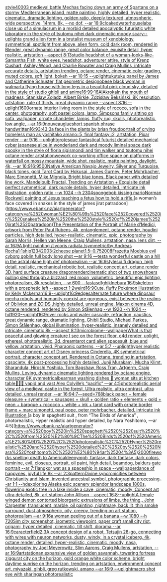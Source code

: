 [style](https://www.ebank.nz/aiartgenerator?category=style)[4000](https://www.ebank.nz/aiartgenerator?category=4000)[3 medieval battle Mechas facing down an army of Spartans on a stormy Mediterranean island, matte painting, highly detailed, hyper realistic, cinematic, dramatic lighting, golden ratio, deeply textured, atmospheric, wide perspective, 14mm, 8k, --no dof, --ar 16:9](https://www.ebank.nz/aiartgenerator?category=3%2520medieval%2520battle%2520Mechas%2520facing%2520down%2520an%2520army%2520of%2520Spartans%2520on%2520a%2520stormy%2520Mediterranean%2520island%2C%2520matte%2520painting%2C%2520highly%2520detailed%2C%2520hyper%2520realistic%2C%2520cinematic%2C%2520dramatic%2520lighting%2C%2520golden%2520ratio%2C%2520deeply%2520textured%2C%2520atmospheric%2C%2520wide%2520perspective%2C%252014mm%2C%25208k%2C%2520--no%2520dof%2C%2520--ar%252016%3A9)[cloaked](https://www.ebank.nz/aiartgenerator?category=cloaked)[waterhouse](https://www.ebank.nz/aiartgenerator?category=waterhouse)[lab](https://www.ebank.nz/aiartgenerator?category=lab)[a close up of a simulacrum in a morbid detailed apocalyptic futuristic white laboratory in the style of tsutomu nihei dark cinematic moody scary](https://www.ebank.nz/aiartgenerator?category=a%2520close%2520up%2520of%2520a%2520simulacrum%2520in%2520a%2520morbid%2520detailed%2520apocalyptic%2520futuristic%2520white%2520laboratory%2520in%2520the%2520style%2520of%2520tsutomu%2520nihei%2520dark%2520cinematic%2520moody%2520scary)[--uplight](https://www.ebank.nz/aiartgenerator?category=--uplight)[a grand alien form in a brutalist museum of xenobiology, symmetrical,  spotlight from above, alien form, cold dark room, rendered in Blender, great dynamic range, great color balance, exuisite detail, hyper realistic, artstation --aspect 8:13](https://www.ebank.nz/aiartgenerator?category=a%2520grand%2520alien%2520form%2520in%2520a%2520brutalist%2520museum%2520of%2520xenobiology%2C%2520symmetrical%2C%2520%2520spotlight%2520from%2520above%2C%2520alien%2520form%2C%2520cold%2520dark%2520room%2C%2520rendered%2520in%2520Blender%2C%2520great%2520dynamic%2520range%2C%2520great%2520color%2520balance%2C%2520exuisite%2520detail%2C%2520hyper%2520realistic%2C%2520artstation%2520--aspect%25208%3A13)[studio headshot of a woman-looks-like-Samantha Fish, white eyes, headshot, adventurer attire, style of Krenz Cushart, Ashley Wood, and Charlie Bowater and Craig Mullins, intricate accurate details, artstation trending, octane render, cinematic color grading, muted colors, soft light, bokeh --ar 10:15 --uplight](https://www.ebank.nz/aiartgenerator?category=studio%2520headshot%2520of%2520a%2520woman-looks-like-Samantha%2520Fish%2C%2520white%2520eyes%2C%2520headshot%2C%2520adventurer%2520attire%2C%2520style%2520of%2520Krenz%2520Cushart%2C%2520Ashley%2520Wood%2C%2520and%2520Charlie%2520Bowater%2520and%2520Craig%2520Mullins%2C%2520intricate%2520accurate%2520details%2C%2520artstation%2520trending%2C%2520octane%2520render%2C%2520cinematic%2520color%2520grading%2C%2520muted%2520colors%2C%2520soft%2520light%2C%2520bokeh%2520--ar%252010%3A15%2520--uplight)[tukutuku panel by James and Catherine Schuster, flat geometric design](https://www.ebank.nz/aiartgenerator?category=tukutuku%2520panel%2520by%2520James%2520and%2520Catherine%2520Schuster%2C%2520flat%2520geometric%2520design)[obese black woman in walmart](https://www.ebank.nz/aiartgenerator?category=obese%2520black%2520woman%2520in%2520walmart)[a flying house with long legs in a beautiful pink cloud sky, detailed in the style of studio ghibli and anime](https://www.ebank.nz/aiartgenerator?category=a%2520flying%2520house%2520with%2520long%2520legs%2520in%2520a%2520beautiful%2520pink%2520cloud%2520sky%2C%2520detailed%2520in%2520the%2520style%2520of%2520studio%2520ghibli%2520and%2520anime)[16:9](https://www.ebank.nz/aiartgenerator?category=16%3A9)[9:16](https://www.ebank.nz/aiartgenerator?category=9%3A16)[AlAkroka](https://www.ebank.nz/aiartgenerator?category=AlAkroka)[In the mouth of madness, Stanislaw Zoladz, Albert Birkle, Zdzisław Beksiński, 8K resolution, artstation, rule of thirds, great dynamic range --aspect 8:16 --uplight](https://www.ebank.nz/aiartgenerator?category=In%2520the%2520mouth%2520of%2520madness%2C%2520Stanislaw%2520Zoladz%2C%2520Albert%2520Birkle%2C%2520Zdzis%C5%82aw%2520Beksi%C5%84ski%2C%25208K%2520resolution%2C%2520artstation%2C%2520rule%2520of%2520thirds%2C%2520great%2520dynamic%2520range%2520--aspect%25208%3A16%2520--uplight)[1600](https://www.ebank.nz/aiartgenerator?category=1600)[ornate interior living room in the style of rococo, sofa in the center, photography, soft pastel colors, lamp, Simpsons family sitting on sofa, wallpaper, ornate chandelier, lamps, fluffy rug, skulls, photorealistic, low angle, --ar 16:9](https://www.ebank.nz/aiartgenerator?category=ornate%2520interior%2520living%2520room%2520in%2520the%2520style%2520of%2520rococo%2C%2520sofa%2520in%2520the%2520center%2C%2520photography%2C%2520soft%2520pastel%2520colors%2C%2520lamp%2C%2520Simpsons%2520family%2520sitting%2520on%2520sofa%2C%2520wallpaper%2C%2520ornate%2520chandelier%2C%2520lamps%2C%2520fluffy%2520rug%2C%2520skulls%2C%2520photorealistic%2C%2520low%2520angle%2C%2520--ar%252016%3A9)[nouveau](https://www.ebank.nz/aiartgenerator?category=nouveau)[glue](https://www.ebank.nz/aiartgenerator?category=glue)[short spanish phrase handwritten](https://www.ebank.nz/aiartgenerator?category=short%2520spanish%2520phrase%2520handwritten)[16:9](https://www.ebank.nz/aiartgenerator?category=16%3A9)[3:4](https://www.ebank.nz/aiartgenerator?category=3%3A4)[3:3](https://www.ebank.nz/aiartgenerator?category=3%3A3)[a face in the plants by brian froud](https://www.ebank.nz/aiartgenerator?category=a%2520face%2520in%2520the%2520plants%2520by%2520brian%2520froud)[portrait of crying homeless man as yoshitako amano::5, final fantasy::2, artstation, Pixar render --ar 9:16 --uplight](https://www.ebank.nz/aiartgenerator?category=portrait%2520of%2520crying%2520homeless%2520man%2520as%2520yoshitako%2520amano%3A%3A5%2C%2520final%2520fantasy%3A%3A2%2C%2520artstation%2C%2520Pixar%2520render%2520--ar%25209%3A16%2520--uplight)[grotesque fantastical futurist detailed mechanical cyber japanese alice in wonderland dark and moody liminal space dark spooky in the style of floria sigismondi and tim walker and tsutomu nihei octane render artstation](https://www.ebank.nz/aiartgenerator?category=grotesque%2520fantastical%2520futurist%2520detailed%2520mechanical%2520cyber%2520japanese%2520alice%2520in%2520wonderland%2520dark%2520and%2520moody%2520liminal%2520space%2520dark%2520spooky%2520in%2520the%2520style%2520of%2520floria%2520sigismondi%2520and%2520tim%2520walker%2520and%2520tsutomu%2520nihei%2520octane%2520render%2520artstation)[wework co-working office space on platforms in waterfall on mossy mountain, wide shot, realistic, matte painting, daylight, 4k, --ar 16:9](https://www.ebank.nz/aiartgenerator?category=wework%2520co-working%2520office%2520space%2520on%2520platforms%2520in%2520waterfall%2520on%2520mossy%2520mountain%2C%2520wide%2520shot%2C%2520realistic%2C%2520matte%2520painting%2C%2520daylight%2C%25204k%2C%2520--ar%252016%3A9)[16:9](https://www.ebank.nz/aiartgenerator?category=16%3A9)[500](https://www.ebank.nz/aiartgenerator?category=500)[Native American Navajo Jewelry, Silver and Turquoise, black tones, gold Tarot Card by Hokusai, James Gurney, Peter Mohrbacher, Marc Simonetti, Mike Mignola, Bright blue tones, Black paper with detailed line work, Mandelbulb Fractal, Trending on Artstation + Exquisite detail perfect symmetrical, dark purple details, hyper detailed, intricate ink illustration, golden ratio  --w 1024  --h 2304](https://www.ebank.nz/aiartgenerator?category=Native%2520American%2520Navajo%2520Jewelry%2C%2520Silver%2520and%2520Turquoise%2C%2520black%2520tones%2C%2520gold%2520Tarot%2520Card%2520by%2520Hokusai%2C%2520James%2520Gurney%2C%2520Peter%2520Mohrbacher%2C%2520Marc%2520Simonetti%2C%2520Mike%2520Mignola%2C%2520Bright%2520blue%2520tones%2C%2520Black%2520paper%2520with%2520detailed%2520line%2520work%2C%2520Mandelbulb%2520Fractal%2C%2520Trending%2520on%2520Artstation%2520%2B%2520Exquisite%2520detail%2520perfect%2520symmetrical%2C%2520dark%2520purple%2520details%2C%2520hyper%2520detailed%2C%2520intricate%2520ink%2520illustration%2C%2520golden%2520ratio%2520%2520--w%25201024%2520%2520--h%25202304)[spongebob kissing mario](https://www.ebank.nz/aiartgenerator?category=spongebob%2520kissing%2520mario)[Norman Rockwell painting of Jesus teaching a fetus how to hold a rifle.](https://www.ebank.nz/aiartgenerator?category=Norman%2520Rockwell%2520painting%2520of%2520Jesus%2520teaching%2520a%2520fetus%2520how%2520to%2520hold%2520a%2520rifle.)[a woman’s face covered in snakes in the style of james jirat patradoon](https://www.ebank.nz/aiartgenerator?category=a%2520woman%E2%80%99s%2520face%2520covered%2520in%2520snakes%2520in%2520the%2520style%2520of%2520james%2520jirat%2520patradoon)[The Presentation of the Portrait of Marie d’Medici, artwork from Peter Paul Rubens, 4k, entanglement, octane render, houdini particles, high detailed, hyper-realistic, cinematic, epic, photography by Sarah Morris, Hellen van Meene, Craig Mullens, artstation, nasa, lens dirt, --ar 16:9](https://www.ebank.nz/aiartgenerator?category=The%2520Presentation%2520of%2520the%2520Portrait%2520of%2520Marie%2520d%E2%80%99Medici%2C%2520artwork%2520from%2520Peter%2520Paul%2520Rubens%2C%25204k%2C%2520entanglement%2C%2520octane%2520render%2C%2520houdini%2520particles%2C%2520high%2520detailed%2C%2520hyper-realistic%2C%2520cinematic%2C%2520epic%2C%2520photography%2520by%2520Sarah%2520Morris%2C%2520Hellen%2520van%2520Meene%2C%2520Craig%2520Mullens%2C%2520artstation%2C%2520nasa%2C%2520lens%2520dirt%2C%2520--ar%252016%3A9)[A light painting /Lycoris radiata /symmetric/by Andreas Rocha](https://www.ebank.nz/aiartgenerator?category=A%2520light%2520painting%2520/Lycoris%2520radiata%2520/symmetric/by%2520Andreas%2520Rocha)[1:1](https://www.ebank.nz/aiartgenerator?category=1%3A1)[ship](https://www.ebank.nz/aiartgenerator?category=ship)[1234200](https://www.ebank.nz/aiartgenerator?category=1234200)[3:2](https://www.ebank.nz/aiartgenerator?category=3%3A2)[cheese planet](https://www.ebank.nz/aiartgenerator?category=cheese%2520planet)[1.5](https://www.ebank.nz/aiartgenerator?category=1.5)[](https://www.ebank.nz/aiartgenerator?category=)[::0.75](https://www.ebank.nz/aiartgenerator?category=%3A%3A0.75)[2008](https://www.ebank.nz/aiartgenerator?category=2008)[Frazetta Moebius evil cyborg goblin full body long shot  —ar 9:16 —test](https://www.ebank.nz/aiartgenerator?category=Frazetta%2520Moebius%2520evil%2520cyborg%2520goblin%2520full%2520body%2520long%2520shot%2520%2520%E2%80%94ar%25209%3A16%2520%E2%80%94test)[a wonderful castle on a hill in the astral plane high def photorealism --ar 16:9](https://www.ebank.nz/aiartgenerator?category=a%2520wonderful%2520castle%2520on%2520a%2520hill%2520in%2520the%2520astral%2520plane%2520high%2520def%2520photorealism%2520--ar%252016%3A9)[style](https://www.ebank.nz/aiartgenerator?category=style)[sci fi dragon, high detail, realistic, mechanical robotic bot, realistic concept art, octane render 3D, hard surface   creature dragon](https://www.ebank.nz/aiartgenerator?category=sci%2520fi%2520dragon%2C%2520high%2520detail%2C%2520realistic%2C%2520mechanical%2520robotic%2520bot%2C%2520realistic%2520concept%2520art%2C%2520octane%2520render%25203D%2C%2520hard%2520surface%2520%2520%2520creature%2520dragon)[render](https://www.ebank.nz/aiartgenerator?category=render)[cinematic shot of two snowshoers pulling sled through a blizzard, red moon, volumetric, beautiful epic lighting, photorealism, 8k resolution, --w 600 --fast](https://www.ebank.nz/aiartgenerator?category=cinematic%2520shot%2520of%2520two%2520snowshoers%2520pulling%2520sled%2520through%2520a%2520blizzard%2C%2520red%2520moon%2C%2520volumetric%2C%2520beautiful%2520epic%2520lighting%2C%2520photorealism%2C%25208k%2520resolution%2C%2520--w%2520600%2520--fast)[asdfghjkl](https://www.ebank.nz/aiartgenerator?category=asdfghjkl)[nebura,](https://www.ebank.nz/aiartgenerator?category=nebura%2C)[16:9](https://www.ebank.nz/aiartgenerator?category=16%3A9)[skeleton with a prosphetic left --aspect 1:2](https://www.ebank.nz/aiartgenerator?category=skeleton%2520with%2520a%2520prosphetic%2520left%2520--aspect%25201%3A2)[weird](https://www.ebank.nz/aiartgenerator?category=weird)[16:9](https://www.ebank.nz/aiartgenerator?category=16%3A9)[Cute, fluffy Pokémon illustration by Kelly Mckernan](https://www.ebank.nz/aiartgenerator?category=Cute%2C%2520fluffy%2520Pok%C3%A9mon%2520illustration%2520by%2520Kelly%2520Mckernan)[16:9](https://www.ebank.nz/aiartgenerator?category=16%3A9)[--uplight](https://www.ebank.nz/aiartgenerator?category=--uplight)[16:9](https://www.ebank.nz/aiartgenerator?category=16%3A9)[edges](https://www.ebank.nz/aiartgenerator?category=edges)[alternate future where dinosaur mecha robots and humanity coexist are gorgeous, exist between the realms of Oblivion and ZOIDS ,highly detailed, unreal engine, Maxon cinema 4D, octane rendered, rendered by Simon Stålenhag --w 1920 --h 1024 --hd](https://www.ebank.nz/aiartgenerator?category=alternate%2520future%2520where%2520dinosaur%2520mecha%2520robots%2520and%2520humanity%2520coexist%2520are%2520gorgeous%2C%2520exist%2520between%2520the%2520realms%2520of%2520Oblivion%2520and%2520ZOIDS%2520%2Chighly%2520detailed%2C%2520unreal%2520engine%2C%2520Maxon%2520cinema%25204D%2C%2520octane%2520rendered%2C%2520rendered%2520by%2520Simon%2520St%C3%A5lenhag%2520--w%25201920%2520--h%25201024%2520--hd)[1920](https://www.ebank.nz/aiartgenerator?category=1920)[--uplight](https://www.ebank.nz/aiartgenerator?category=--uplight)[16:9](https://www.ebank.nz/aiartgenerator?category=16%3A9)[river rocks and water cascade, refraction, caustics, great dynamic range, dramatic lighting, Ghibli Studio, Michael Parkes, Simon Stålenhag, global illumination, hyper-realistic, insanely detailed and intricate, cinematic 8k --aspect 8:13](https://www.ebank.nz/aiartgenerator?category=river%2520rocks%2520and%2520water%2520cascade%2C%2520refraction%2C%2520caustics%2C%2520great%2520dynamic%2520range%2C%2520dramatic%2520lighting%2C%2520Ghibli%2520Studio%2C%2520Michael%2520Parkes%2C%2520Simon%2520St%C3%A5lenhag%2C%2520global%2520illumination%2C%2520hyper-realistic%2C%2520insanely%2520detailed%2520and%2520intricate%2C%2520cinematic%25208k%2520--aspect%25208%3A13)[microbiome](https://www.ebank.nz/aiartgenerator?category=microbiome)[--wallpaper](https://www.ebank.nz/aiartgenerator?category=--wallpaper)[What is that peaceful and glowing creature I see on the forest floor. c4d render, uplight,  ethereal, photorealistic, 3d,  dream](https://www.ebank.nz/aiartgenerator?category=What%2520is%2520that%2520peaceful%2520and%2520glowing%2520creature%2520I%2520see%2520on%2520the%2520forest%2520floor.%2520c4d%2520render%2C%2520uplight%2C%2520%2520ethereal%2C%2520photorealistic%2C%25203d%2C%2520%2520dream)[tarot card alien spacesuit, blue and yellow, artstation, vivid, Pharaonic patterns, --ar 5:7 --uplight](https://www.ebank.nz/aiartgenerator?category=tarot%2520card%2520alien%2520spacesuit%2C%2520blue%2520and%2520yellow%2C%2520artstation%2C%2520vivid%2C%2520Pharaonic%2520patterns%2C%2520--ar%25205%3A7%2520--uplight)[hyper realistic character concept art of Disney princess Cinderella, 4K symmetrical portrait, character concept art, Rendered in Octane, trending in artstation, cgsociety, 4k post-processing highly detailed, Junji Murakami, Mucha Klimt, Sharandula, Hiroshi Yoshida, Tom Bagshaw, Ross Tran, Artgerm, Craig Mullins, Loving, dynamic cinematic lighting rendered by octane engine, character 8K symmetrical](https://www.ebank.nz/aiartgenerator?category=hyper%2520realistic%2520character%2520concept%2520art%2520of%2520Disney%2520princess%2520Cinderella%2C%25204K%2520symmetrical%2520portrait%2C%2520character%2520concept%2520art%2C%2520Rendered%2520in%2520Octane%2C%2520trending%2520in%2520artstation%2C%2520cgsociety%2C%25204k%2520post-processing%2520highly%2520detailed%2C%2520Junji%2520Murakami%2C%2520Mucha%2520Klimt%2C%2520Sharandula%2C%2520Hiroshi%2520Yoshida%2C%2520Tom%2520Bagshaw%2C%2520Ross%2520Tran%2C%2520Artgerm%2C%2520Craig%2520Mullins%2C%2520Loving%2C%2520dynamic%2520cinematic%2520lighting%2520rendered%2520by%2520octane%2520engine%2C%2520character%25208K%2520symmetrical)[bear](https://www.ebank.nz/aiartgenerator?category=bear)[man washing dishes 🥣 woman sits at kitchen table🥹🥲🥲 vapid and vast Alex Colville’s “pacific” —ar 4:5](https://www.ebank.nz/aiartgenerator?category=man%2520washing%2520dishes%2520%F0%9F%A5%A3%2520woman%2520sits%2520at%2520kitchen%2520table%F0%9F%A5%B9%F0%9F%A5%B2%F0%9F%A5%B2%2520vapid%2520and%2520vast%2520Alex%2520Colville%E2%80%99s%2520%E2%80%9Cpacific%E2%80%9D%2520%E2%80%94ar%25204%3A5)[photorealistic aerial view of a medieval castle in the forest, Ultra realistic, ultra contrast, ultra detailed, unreal render, --ar 16:9](https://www.ebank.nz/aiartgenerator?category=photorealistic%2520aerial%2520view%2520of%2520a%2520medieval%2520castle%2520in%2520the%2520forest%2C%2520Ultra%2520realistic%2C%2520ultra%2520contrast%2C%2520ultra%2520detailed%2C%2520unreal%2520render%2C%2520--ar%252016%3A9)[4:7](https://www.ebank.nz/aiartgenerator?category=4%3A7)[—seed=768](https://www.ebank.nz/aiartgenerator?category=%E2%80%94seed%3D768)[black paper + female pleasure + symetrical + sausages + skull + golden ratio + elements + gold + neon + baroque + rococco + white + ink + tarot card with ornate border frame + marc simonetti, paul pope, peter mohrbacher, detailed, intricate ink illustration.](https://www.ebank.nz/aiartgenerator?category=black%2520paper%2520%2B%2520female%2520pleasure%2520%2B%2520symetrical%2520%2B%2520sausages%2520%2B%2520skull%2520%2B%2520golden%2520ratio%2520%2B%2520elements%2520%2B%2520gold%2520%2B%2520neon%2520%2B%2520baroque%2520%2B%2520rococco%2520%2B%2520white%2520%2B%2520ink%2520%2B%2520tarot%2520card%2520with%2520ornate%2520border%2520frame%2520%2B%2520marc%2520simonetti%2C%2520paul%2520pope%2C%2520peter%2520mohrbacher%2C%2520detailed%2C%2520intricate%2520ink%2520illustration.)[a boy in spaghetti  suit , from “The Birds of America” , photorealistic, Hyper realistic and hyper detailed, by  Nara Yoshitomo, —ar 4:5](https://www.ebank.nz/aiartgenerator?category=a%2520boy%2520in%2520spaghetti%2520%2520suit%2520%2C%2520from%2520%E2%80%9CThe%2520Birds%2520of%2520America%E2%80%9D%2520%2C%2520photorealistic%2C%2520Hyper%2520realistic%2520and%2520hyper%2520detailed%2C%2520by%2520%2520Nara%2520Yoshitomo%2C%2520%E2%80%94ar%25204%3A5)[2000](https://www.ebank.nz/aiartgenerator?category=2000)[fireworks spelling death to America](https://www.ebank.nz/aiartgenerator?category=fireworks%2520spelling%2520death%2520to%2520America)[klee](https://www.ebank.nz/aiartgenerator?category=klee)[nymph, fantasy, dark fantasy, dark colors, feminine,  evil, closeup, portrait, oil paint, high detail, beamdog, baldurs gate portrait --ar 7:11](https://www.ebank.nz/aiartgenerator?category=nymph%2C%2520fantasy%2C%2520dark%2520fantasy%2C%2520dark%2520colors%2C%2520feminine%2C%2520%2520evil%2C%2520closeup%2C%2520portrait%2C%2520oil%2520paint%2C%2520high%2520detail%2C%2520beamdog%2C%2520baldurs%2520gate%2520portrait%2520--ar%25207%3A11)[angkor wat as a spaceship in space --wallpaper](https://www.ebank.nz/aiartgenerator?category=angkor%2520wat%2520as%2520a%2520spaceship%2520in%2520space%2520--wallpaper)[dance of happynes, joyful life 8k --ar 2:3](https://www.ebank.nz/aiartgenerator?category=dance%2520of%2520happynes%2C%2520joyful%2520life%25208k%2520--ar%25202%3A3)[pattern](https://www.ebank.nz/aiartgenerator?category=pattern)[Divine syncronicities between Christianity and Islam, invented ancestral symbol, photographic processing--ar 1:1 --hd](https://www.ebank.nz/aiartgenerator?category=Divine%2520syncronicities%2520between%2520Christianity%2520and%2520Islam%2C%2520invented%2520ancestral%2520symbol%2C%2520photographic%2520processing--ar%25201%3A1%2520--hd)[exploring Alaska epic scenery splendor landscape 1800s, flowering exotic tree in a lake inside a cave, cinematic, moody, Concept art ultra detailed, 8k, art station John Allison  --aspect 16:8](https://www.ebank.nz/aiartgenerator?category=exploring%2520Alaska%2520epic%2520scenery%2520splendor%2520landscape%25201800s%2C%2520flowering%2520exotic%2520tree%2520in%2520a%2520lake%2520inside%2520a%2520cave%2C%2520cinematic%2C%2520moody%2C%2520Concept%2520art%2520ultra%2520detailed%2C%25208k%2C%2520art%2520station%2520John%2520Allison%2520%2520--aspect%252016%3A8)[--uplight](https://www.ebank.nz/aiartgenerator?category=--uplight)[A female winged demon contorted bioorganic extrusions of limbs, the thing,, John Carpenter, translucent, marble, oil painting, nightmare, back lit, thin smoke surround, dust atmospheric, oily, creepy, trending on art station,  photorealism --ar 9:16](https://www.ebank.nz/aiartgenerator?category=A%2520female%2520winged%2520demon%2520contorted%2520bioorganic%2520extrusions%2520of%2520limbs%2C%2520the%2520thing%2C%2C%2520John%2520Carpenter%2C%2520translucent%2C%2520marble%2C%2520oil%2520painting%2C%2520nightmare%2C%2520back%2520lit%2C%2520thin%2520smoke%2520surround%2C%2520dust%2520atmospheric%2C%2520oily%2C%2520creepy%2C%2520trending%2520on%2520art%2520station%2C%2520%2520photorealism%2520--ar%25209%3A16)[a woman peeling out of a banana --w 1080 --h 720](https://www.ebank.nz/aiartgenerator?category=a%2520woman%2520peeling%2520out%2520of%2520a%2520banana%2520--w%25201080%2520--h%2520720)[Sim city screenshot, isometric viewpoint, paper craft small city riot, origami, hyper detailed, cinematic, tilt shift, diorama    --ar 16:9](https://www.ebank.nz/aiartgenerator?category=Sim%2520city%2520screenshot%2C%2520isometric%2520viewpoint%2C%2520paper%2520craft%2520small%2520city%2520riot%2C%2520origami%2C%2520hyper%2520detailed%2C%2520cinematic%2C%2520tilt%2520shift%2C%2520diorama%2520%2520%2520%2520--ar%252016%3A9)[caracter](https://www.ebank.nz/aiartgenerator?category=caracter)[field](https://www.ebank.nz/aiartgenerator?category=field)[2:3](https://www.ebank.nz/aiartgenerator?category=2%3A3)[A concept design of a robot, Tetsujin 28-go, connecting with wires with neuron networks, dusty, windy, in a crystal iceberg, 4k, octane render, detailed, hyper-realistic, cinematic, moody, nasa, photography by Joel Meyerowitz, Slim Aarons, Craig Mullens, artstation, --ar 16:9](https://www.ebank.nz/aiartgenerator?category=A%2520concept%2520design%2520of%2520a%2520robot%2C%2520Tetsujin%252028-go%2C%2520connecting%2520with%2520wires%2520with%2520neuron%2520networks%2C%2520dusty%2C%2520windy%2C%2520in%2520a%2520crystal%2520iceberg%2C%25204k%2C%2520octane%2520render%2C%2520detailed%2C%2520hyper-realistic%2C%2520cinematic%2C%2520moody%2C%2520nasa%2C%2520photography%2520by%2520Joel%2520Meyerowitz%2C%2520Slim%2520Aarons%2C%2520Craig%2520Mullens%2C%2520artstation%2C%2520--ar%252016%3A9)[artstation](https://www.ebank.nz/aiartgenerator?category=artstation)[an expansive view of golden savannah, towering fortress ziggurat city on the horizon, gold orange white color scheme, bright daytime sunrise on the horizon, trending on artstation, environment concept art, miyazaki, gihbli, greg rutkowski, amano --ar 16:9 --uplight](https://www.ebank.nz/aiartgenerator?category=an%2520expansive%2520view%2520of%2520golden%2520savannah%2C%2520towering%2520fortress%2520ziggurat%2520city%2520on%2520the%2520horizon%2C%2520gold%2520orange%2520white%2520color%2520scheme%2C%2520bright%2520daytime%2520sunrise%2520on%2520the%2520horizon%2C%2520trending%2520on%2520artstation%2C%2520environment%2520concept%2520art%2C%2520miyazaki%2C%2520gihbli%2C%2520greg%2520rutkowski%2C%2520amano%2520--ar%252016%3A9%2520--uplight)[macro shot eye with sharingan photorealistic](https://www.ebank.nz/aiartgenerator?category=macro%2520shot%2520eye%2520with%2520sharingan%2520photorealistic)